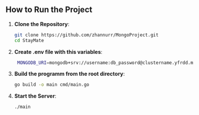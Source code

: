 ## How to Run the Project

1. **Clone the Repository**:
   ```bash
   git clone https://github.com/zhannurr/MongoProject.git
   cd StayMate
   ```
2. **Create .env file with this variables**:
   ```bash
    MONGODB_URI=mongodb+srv://username:db_password@clustername.yfrdd.mongodb.net/?retryWrites=true&w=majority&appName=AppName
   ```
3. **Build the programm from the root directory**:
   ```bash
   go build -o main cmd/main.go
   ```

4. **Start the Server**:
   ```bash
   ./main
   ```